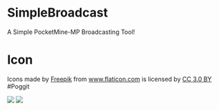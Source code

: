 # SimpleBroadcast
A Simple PocketMine-MP Broadcasting Tool!

# Icon
<div>Icons made by <a href="https://www.freepik.com/?__hstc=57440181.96f4f658aab66fd5b33d193df137d974.1559420053843.1559420053843.1559420053843.1&__hssc=57440181.2.1559420053846&__hsfp=2639229446" title="Freepik">Freepik</a> from <a href="https://www.flaticon.com/" 			    title="Flaticon">www.flaticon.com</a> is licensed by <a href="http://creativecommons.org/licenses/by/3.0/" 			    title="Creative Commons BY 3.0" target="_blank">CC 3.0 BY</a></div>
#Poggit

[![](https://poggit.pmmp.io/shield.state/SimpleBroadcastV1)](https://poggit.pmmp.io/p/SimpleBroadcastV1)
<a href="https://poggit.pmmp.io/p/SimpleBroadcastV1"><img src="https://poggit.pmmp.io/shield.state/SimpleBroadcastV1"></a>
